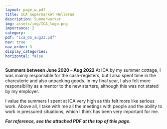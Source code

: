 ```yaml
---
layout: page_w_pdf
title: ICA Supermarket Mellerud 
description: Summerworker
img: assets/img/ICA_logo.png
importance: 2
category:
pdf: "ica_OS_aug23.pdf"
nav: true
nav_order: 3
display_categories:
horizontal: false
---
```

<!-- markdownlint-disable MD033 -->
**Summers between June 2020 – Aug 2022**
At ICA by my summer cottage, I was mainly responsible for the cash-registers, but I also spent time in the charcuterie and also unpacking goods. In my final year, I also felt more responsibility as a mentor to the new starters, although this was not stated by my employer.

I value the summers I spent at ICA very high as this felt more like serious work. Above all, I take with me all the meetings with people and the ability to work in pressured situations, which I think has been very important for me.

***For reference, see the attached PDF at the top of this page.***
